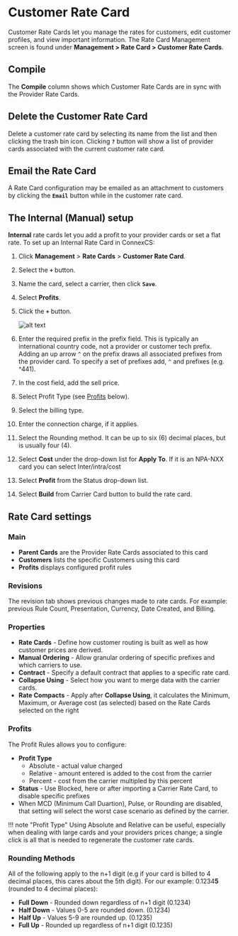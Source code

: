# Customer Rate Card

Customer Rate Cards let you manage the rates for customers, edit customer profiles, and view important information. The Rate Card Management screen is found under **Management > Rate Card > Customer Rate Cards**.

## Compile 
The **Compile** column shows which Customer Rate Cards are in sync with the Provider Rate Cards. 

## Delete the Customer Rate Card

Delete a customer rate card by selecting its name from the list and then clicking the trash bin icon. Clicking **`?`** button will show a list of provider cards associated with the current customer rate card. 

## Email the Rate Card

A Rate Card configuration may be emailed as an attachment to customers by clicking the **`Email`** button while in the customer rate card.

## The Internal (Manual) setup 
**Internal** rate cards let you add a profit to your provider cards or set a flat rate. To set up an Internal Rate Card in ConnexCS:

1. Click **Management** > **Rate Cards** > **Customer Rate Card**.
2. Select the **`+`** button. 
3. Name the card, select a carrier, then click **`Save`**.
4. Select **Profits**.
5. Click the **`+`** button. 

    ![alt text][customer-card-3]

6. Enter the required prefix in the prefix field. This is typically an international country code, not a provider or customer tech prefix. Adding an up arrow `^` on the prefix draws all associated prefixes from the provider card. To specify a set of prefixes add, `^` and prefixes (e.g. ^441).
7. In the cost field, add the sell price.
8. Select Profit Type (see [Profits](https://docs.connexcs.com/customer-ratecard/#profits) below). 
9. Select the billing type.
9. Enter the connection charge, if it applies.
10. Select the Rounding method.  It can be up to six (6) decimal places, but is usually four (4).
11. Select **Cost** under the drop-down list for **Apply To**. If it is an NPA-NXX card you can select Inter/intra/cost
12.  Select **Profit** from the Status drop-down list.
13. Select **Build** from Carrier Card button to build the rate card.



## Rate Card settings

### Main 
* **Parent Cards** are the Provider Rate Cards associated to this card
* **Customers** lists the specific Customers using this card
* **Profits** displays configured profit rules


### Revisions  

The revision tab shows previous changes made to rate cards. For example: previous Rule Count, Presentation, Currency, Date Created, and Billing.

### Properties
 * **Rate Cards** - Define how customer routing is built as well as how customer prices are derived.
 * **Manual Ordering** - Allow granular ordering of specific prefixes and which carriers to use. 
 * **Contract** - Specify a default contract that applies to a specific rate card. 
 * **Collapse Using** - Select how you want to merge data with the carrier cards.
 * **Rate Compacts** - Apply after **Collapse Using**, it calculates the Minimum, Maximum, or Average cost (as selected) based on the Rate Cards selected on the right

### Profits
The Profit Rules allows you to configure:

* **Profit Type**
    * Absolute - actual value charged
    * Relative - amount entered is added to the cost from the carrier
    * Percent - cost from the carrier multipled by this percent
* **Status** - Use Blocked, here or after importing a Carrier Rate Card, to disable specific prefixes
* When MCD (Minimum Call Duartion), Pulse, or Rounding are disabled, that setting will select the worst case scenario as defined by the carrier. 

!!! note "Profit Type"
    Using Absolute and Relative can be useful, especially when dealing with large cards and your providers prices change; a single click is all that is needed to regenerate the customer rate cards.

### Rounding Methods
All of the following apply to the n+1 digit (e.g if your card is billed to 4 decimal places, this cares about the 5th digit). For our example: 0.1234**5** (rounded to 4 decimal places):

 * **Full Down** - Rounded down regardless of n+1 digit (0.1234)
 * **Half Down** - Values 0-5 are rounded down. (0.1234)
 * **Half Up** - Values 5-9 are rounded up.  (0.1235)
 * **Full Up** - Rounded up regardless of n+1 digit (0.1235)


[customer-card-3]: /card/img/123.png "Customer-card-3"
[customer-card-7]: /card/img/127.png "Customer-card-7"


